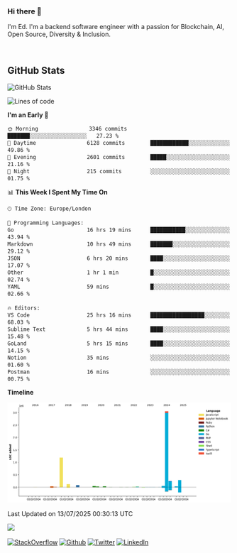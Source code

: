 ### Hi there 👋
 I'm Ed. I'm a backend software engineer with a passion for Blockchain, AI, Open Source, Diversity & Inclusion.

<br />

<h2>GitHub Stats</h2>
<p><img src="https://github-readme-stats.vercel.app/api?username=echarrod&amp;show_icons=true" alt="GitHub Stats"></p>

<!--START_SECTION:waka-->
![Lines of code](https://img.shields.io/badge/From%20Hello%20World%20I%27ve%20Written-5.3%20million%20lines%20of%20code-blue)

**I'm an Early 🐤** 

```text
🌞 Morning                3346 commits        ███████░░░░░░░░░░░░░░░░░░   27.23 % 
🌆 Daytime                6128 commits        ████████████░░░░░░░░░░░░░   49.86 % 
🌃 Evening                2601 commits        █████░░░░░░░░░░░░░░░░░░░░   21.16 % 
🌙 Night                  215 commits         ░░░░░░░░░░░░░░░░░░░░░░░░░   01.75 % 
```


📊 **This Week I Spent My Time On** 

```text
🕑︎ Time Zone: Europe/London

💬 Programming Languages: 
Go                       16 hrs 19 mins      ███████████░░░░░░░░░░░░░░   43.94 % 
Markdown                 10 hrs 49 mins      ███████░░░░░░░░░░░░░░░░░░   29.12 % 
JSON                     6 hrs 20 mins       ████░░░░░░░░░░░░░░░░░░░░░   17.07 % 
Other                    1 hr 1 min          █░░░░░░░░░░░░░░░░░░░░░░░░   02.74 % 
YAML                     59 mins             █░░░░░░░░░░░░░░░░░░░░░░░░   02.66 % 

🔥 Editors: 
VS Code                  25 hrs 16 mins      █████████████████░░░░░░░░   68.03 % 
Sublime Text             5 hrs 44 mins       ████░░░░░░░░░░░░░░░░░░░░░   15.48 % 
GoLand                   5 hrs 15 mins       ████░░░░░░░░░░░░░░░░░░░░░   14.15 % 
Notion                   35 mins             ░░░░░░░░░░░░░░░░░░░░░░░░░   01.60 % 
Postman                  16 mins             ░░░░░░░░░░░░░░░░░░░░░░░░░   00.75 % 
```

**Timeline**

![Lines of Code chart](https://raw.githubusercontent.com/echarrod/echarrod/main/assets/bar_graph.png)


 Last Updated on 13/07/2025 00:30:13 UTC
<!--END_SECTION:waka-->

![](https://komarev.com/ghpvc/?username=echarrod)

<p>
<a href="https://stackoverflow.com/users/1014632/ech" target="_blank"><img alt="StackOverflow" src="https://img.shields.io/badge/-Stackoverflow-FE7A16?style=for-the-badge&logo=stack-overflow&logoColor=white" /></a> 
<a href="https://github.com/echarrod" target="_blank"><img alt="Github" src="https://img.shields.io/badge/GitHub-%2312100E.svg?&style=for-the-badge&logo=Github&logoColor=white" /></a> 
<a href="https://twitter.com/e_harrod" target="_blank"><img alt="Twitter" src="https://img.shields.io/badge/twitter-%231DA1F2.svg?&style=for-the-badge&logo=twitter&logoColor=white" /></a> 
<a href="https://www.linkedin.com/in/ed-harrod" target="_blank"><img alt="LinkedIn" src="https://img.shields.io/badge/linkedin-%230077B5.svg?&style=for-the-badge&logo=linkedin&logoColor=white" /></a>
